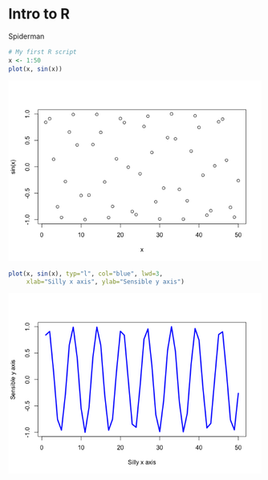 # Intro to R
Spiderman

``` r
# My first R script
x <- 1:50
plot(x, sin(x))
```

![](class04_files/figure-commonmark/unnamed-chunk-1-1.png)

``` r
plot(x, sin(x), typ="l", col="blue", lwd=3, 
     xlab="Silly x axis", ylab="Sensible y axis")
```

![](class04_files/figure-commonmark/unnamed-chunk-1-2.png)
